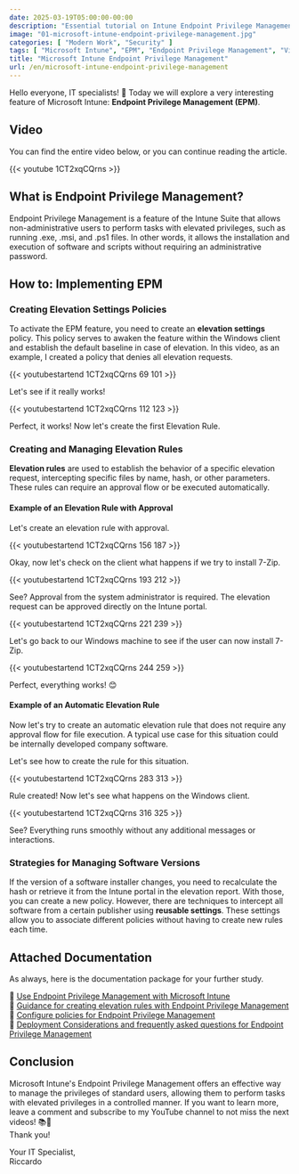 ```yaml
---
date: 2025-03-19T05:00:00-00:00
description: "Essential tutorial on Intune Endpoint Privilege Management: learn how to enable standard users to run executables with administrative privileges, securely. 🚀"
image: "01-microsoft-intune-endpoint-privilege-management.jpg"
categories: [ "Modern Work", "Security" ]
tags: [ "Microsoft Intune", "EPM", "Endpoint Privilege Management", "Video", "Tutorial", "Cloud Endpoint Diary"]
title: "Microsoft Intune Endpoint Privilege Management"
url: /en/microsoft-intune-endpoint-privilege-management
---
```


Hello everyone, IT specialists! 👋 Today we will explore a very interesting feature of Microsoft Intune: **Endpoint Privilege Management (EPM)**.

## Video
You can find the entire video below, or you can continue reading the article.

{{< youtube 1CT2xqCQrns >}}

## What is Endpoint Privilege Management?
Endpoint Privilege Management is a feature of the Intune Suite that allows non-administrative users to perform tasks with elevated privileges, such as running .exe, .msi, and .ps1 files. In other words, it allows the installation and execution of software and scripts without requiring an administrative password.

## How to: Implementing EPM

### Creating Elevation Settings Policies
To activate the EPM feature, you need to create an **elevation settings** policy. This policy serves to awaken the feature within the Windows client and establish the default baseline in case of elevation.
In this video, as an example, I created a policy that denies all elevation requests.

{{< youtubestartend 1CT2xqCQrns 69 101 >}}

Let's see if it really works!

{{< youtubestartend 1CT2xqCQrns 112 123 >}}

Perfect, it works! Now let's create the first Elevation Rule.

### Creating and Managing Elevation Rules

**Elevation rules** are used to establish the behavior of a specific elevation request, intercepting specific files by name, hash, or other parameters. These rules can require an approval flow or be executed automatically.

#### Example of an Elevation Rule with Approval
Let's create an elevation rule with approval.

{{< youtubestartend 1CT2xqCQrns 156 187 >}}

Okay, now let's check on the client what happens if we try to install 7-Zip.

{{< youtubestartend 1CT2xqCQrns 193 212 >}}

See? Approval from the system administrator is required. The elevation request can be approved directly on the Intune portal.

{{< youtubestartend 1CT2xqCQrns 221 239 >}}

Let's go back to our Windows machine to see if the user can now install 7-Zip.

{{< youtubestartend 1CT2xqCQrns 244 259 >}}

Perfect, everything works! 😊

#### Example of an Automatic Elevation Rule
Now let's try to create an automatic elevation rule that does not require any approval flow for file execution. A typical use case for this situation could be internally developed company software.

Let's see how to create the rule for this situation.

{{< youtubestartend 1CT2xqCQrns 283 313 >}}

Rule created! Now let's see what happens on the Windows client.

{{< youtubestartend 1CT2xqCQrns 316 325 >}}

See? Everything runs smoothly without any additional messages or interactions.

### Strategies for Managing Software Versions
If the version of a software installer changes, you need to recalculate the hash or retrieve it from the Intune portal in the elevation report. With those, you can create a new policy. However, there are techniques to intercept all software from a certain publisher using **reusable settings**. These settings allow you to associate different policies without having to create new rules each time.

## Attached Documentation
As always, here is the documentation package for your further study.

📌 [Use Endpoint Privilege Management with Microsoft Intune](https://learn.microsoft.com/en-us/mem/intune-service/protect/epm-overview)  
📌 [Guidance for creating elevation rules with Endpoint Privilege Management](https://learn.microsoft.com/en-us/mem/intune-service/protect/epm-guidance-for-creating-rules)  
📌 [Configure policies for Endpoint Privilege Management](https://learn.microsoft.com/en-us/mem/intune-service/protect/epm-policies)  
📌 [Deployment Considerations and frequently asked questions for Endpoint Privilege Management](https://learn.microsoft.com/en-us/mem/intune-service/protect/epm-deployment-considerations-ki)

## Conclusion

Microsoft Intune's Endpoint Privilege Management offers an effective way to manage the privileges of standard users, allowing them to perform tasks with elevated privileges in a controlled manner. If you want to learn more, leave a comment and subscribe to my YouTube channel to not miss the next videos! 📚🔔  
Thank you!

Your IT Specialist,  
Riccardo
